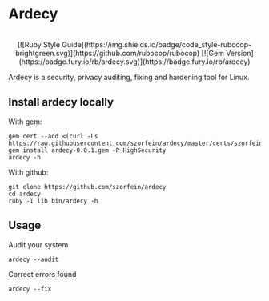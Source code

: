 # Ardecy

<div align="center">
<br/>
[![Ruby Style Guide](https://img.shields.io/badge/code_style-rubocop-brightgreen.svg)](https://github.com/rubocop/rubocop)
[![Gem Version](https://badge.fury.io/rb/ardecy.svg)](https://badge.fury.io/rb/ardecy)
</div>

Ardecy is a security, privacy auditing, fixing and hardening tool for Linux.

## Install ardecy locally

With gem:

    gem cert --add <(curl -Ls https://raw.githubusercontent.com/szorfein/ardecy/master/certs/szorfein.pem)
    gem install ardecy-0.0.1.gem -P HighSecurity
    ardecy -h

With github:

    git clone https://github.com/szorfein/ardecy
    cd ardecy
    ruby -I lib bin/ardecy -h

## Usage
Audit your system

    ardecy --audit

Correct errors found

    ardecy --fix
